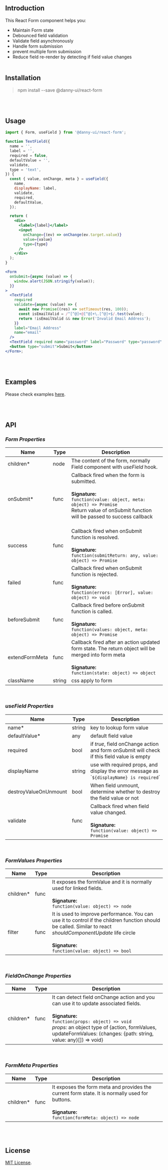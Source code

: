 ## Introduction

This React Form component helps you:

- Maintain Form state
- Debounced field validation
- Validate field asynchronously
- Handle form submission
- prevent multiple form submission
- Reduce field re-render by detecting if field value changes
  <br><br>

## Installation

> npm install --save @danny-ui/react-form

<br><br>

## Usage

```jsx static
import { Form, useField } from '@danny-ui/react-form';

function TextField({
  name = '',
  label = '',
  required = false,
  defaultValue = '',
  validate,
  type = 'text',
}) {
  const { value, onChange, meta } = useField({
    name,
    displayName: label,
    validate,
    required,
    defaultValue,
  });

  return (
    <div>
      <label>{label}</label>
      <input
        onChange={(ev) => onChange(ev.target.value)}
        value={value}
        type={type}
      />
    </div>
  );
}

<Form
  onSubmit={async (value) => {
    window.alert(JSON.stringify(value));
  }}
>
  <TextField
    required
    validate={async (value) => {
      await new Promise((res) => setTimeout(res, 100));
      const isEmailValid = /^[^@]+@[^@]+\.[^@]+$/.test(value);
      return !isEmailValid && new Error('Invalid Email Address');
    }}
    label="Email Address"
    name="email"
  />
  <TextField required name="password" label="Password" type="password" />
  <button type="submit">Submit</button>
</Form>;
```

<br><br>

## Examples

Please check examples [here](http://danny-ui-form.surge.sh).

<br><br>

## API

### _Form Properties_

| Name           | Type   | Description                                                                                                                                                                                                    |
| -------------- | ------ | -------------------------------------------------------------------------------------------------------------------------------------------------------------------------------------------------------------- |
| children\*     | node   | The content of the form, normally Field component with _useField_ hook.                                                                                                                                        |
| onSubmit\*     | func   | Callback fired when the form is submitted. <br> <br> **Signature:** <br> `function(value: object, meta: object) => Promise` <br> Return value of onSubmit function will be passed to success callback <br><br> |
| success        | func   | Callback fired when onSubmit function is resolved. <br> <br> **Signature:** <br> `function(submitReturn: any, value: object) => Promise`                                                                       |
| failed         | func   | Callback fired when onSubmit function is rejected. <br> <br> **Signature:** <br> `function(errors: [Error], value: object) => void`                                                                            |
| beforeSubmit   | func   | Callback fired before onSubmit function is called. <br> <br> **Signature:** <br> `function(values: object, meta: object) => Promise`                                                                           |
| extendFormMeta | func   | Callback fired after an action updated form state. The return object will be merged into form meta <br> <br> **Signature:** <br> `function(state: object) => object` <br>                                      |
| className      | string | css apply to form                                                                                                                                                                                              |

<br>

### _useField Properties_

| Name                  | Type   | Description                                                                                                 |
| --------------------- | ------ | ----------------------------------------------------------------------------------------------------------- |
| name\*                | string | key to lookup form value                                                                                    |
| defaultValue\*        | any    | default field value                                                                                         |
| required              | bool   | if _true_, field onChange action and form onSubmit will check if this field value is empty                  |
| displayName           | string | use with required props, and display the error message as \``${displayName} is required`\`                  |
| destroyValueOnUnmount | bool   | When field unmount, determine whether to destroy the field value or not                                     |
| validate              | func   | Callback fired when field value changed. <br> <br> **Signature:** <br> `function(value: object) => Promise` |

<br>

### _FormValues Properties_

| Name       | Type | Description                                                                                                                                                                                                                  |
| ---------- | ---- | ---------------------------------------------------------------------------------------------------------------------------------------------------------------------------------------------------------------------------- |
| children\* | func | It exposes the formValue and it is normally used for linked fields. <br> <br> **Signature:** <br> `function(value: object) => node`                                                                                          |
| filter     | func | It is used to improve performance. You can use it to control if the children function should be called. Similar to react _shouldComponentUpdate_ life circle <br> <br> **Signature:** <br> `function(value: object) => bool` |

<br>

### _FieldOnChange Properties_

| Name       | Type | Description                                                                                                                                                                                                                                                                      |
| ---------- | ---- | -------------------------------------------------------------------------------------------------------------------------------------------------------------------------------------------------------------------------------------------------------------------------------- |
| children\* | func | It can detect field onChange action and you can use it to update associated fields. <br> <br> **Signature:** <br> `function(props: object) => void` <br> _props:_ an object type of {action, formValues, updateFormValues: (changes: {path: string, value: any}[]) => void} <br> |

<br>

### _FormMeta Properties_

| Name       | Type | Description                                                                                                                                                       |
| ---------- | ---- | ----------------------------------------------------------------------------------------------------------------------------------------------------------------- |
| children\* | func | It exposes the form meta and provides the current form state. It is normally used for buttons. <br> <br> **Signature:** <br> `function(formMeta: object) => node` |

<br><br>

## License

[MIT License](http://opensource.org/licenses/mit-license.html).
<br><br>
